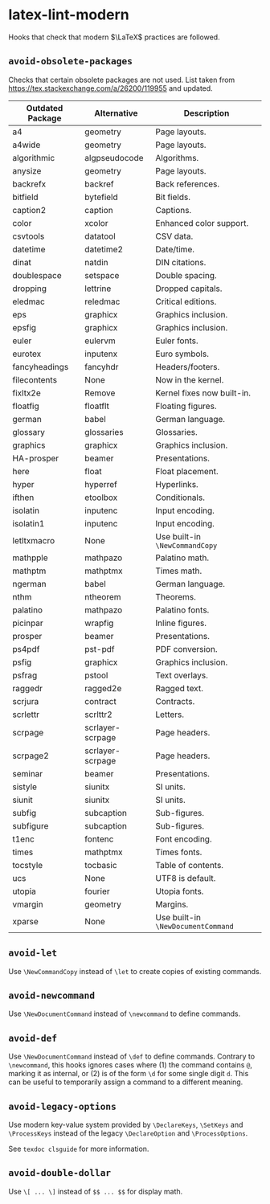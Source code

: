 # latex-lint-modern

Hooks that check that modern $\LaTeX$ practices are followed.

## `avoid-obsolete-packages`

Checks that certain obsolete packages are not used. List taken from
<https://tex.stackexchange.com/a/26200/119955> and updated.

| Outdated Package | Alternative      | Description                        |
|------------------|------------------|------------------------------------|
| a4               | geometry         | Page layouts.                      |
| a4wide           | geometry         | Page layouts.                      |
| algorithmic      | algpseudocode    | Algorithms.                        |
| anysize          | geometry         | Page layouts.                      |
| backrefx         | backref          | Back references.                   |
| bitfield         | bytefield        | Bit fields.                        |
| caption2         | caption          | Captions.                          |
| color            | xcolor           | Enhanced color support.            |
| csvtools         | datatool         | CSV data.                          |
| datetime         | datetime2        | Date/time.                         |
| dinat            | natdin           | DIN citations.                     |
| doublespace      | setspace         | Double spacing.                    |
| dropping         | lettrine         | Dropped capitals.                  |
| eledmac          | reledmac         | Critical editions.                 |
| eps              | graphicx         | Graphics inclusion.                |
| epsfig           | graphicx         | Graphics inclusion.                |
| euler            | eulervm          | Euler fonts.                       |
| eurotex          | inputenx         | Euro symbols.                      |
| fancyheadings    | fancyhdr         | Headers/footers.                   |
| filecontents     | None             | Now in the kernel.                 |
| fixltx2e         | Remove           | Kernel fixes now built-in.         |
| floatfig         | floatflt         | Floating figures.                  |
| german           | babel            | German language.                   |
| glossary         | glossaries       | Glossaries.                        |
| graphics         | graphicx         | Graphics inclusion.                |
| HA-prosper       | beamer           | Presentations.                     |
| here             | float            | Float placement.                   |
| hyper            | hyperref         | Hyperlinks.                        |
| ifthen           | etoolbox         | Conditionals.                      |
| isolatin         | inputenc         | Input encoding.                    |
| isolatin1        | inputenc         | Input encoding.                    |
| letltxmacro      | None             | Use built-in `\NewCommandCopy`     |
| mathpple         | mathpazo         | Palatino math.                     |
| mathptm          | mathptmx         | Times math.                        |
| ngerman          | babel            | German language.                   |
| nthm             | ntheorem         | Theorems.                          |
| palatino         | mathpazo         | Palatino fonts.                    |
| picinpar         | wrapfig          | Inline figures.                    |
| prosper          | beamer           | Presentations.                     |
| ps4pdf           | pst-pdf          | PDF conversion.                    |
| psfig            | graphicx         | Graphics inclusion.                |
| psfrag           | pstool           | Text overlays.                     |
| raggedr          | ragged2e         | Ragged text.                       |
| scrjura          | contract         | Contracts.                         |
| scrlettr         | scrlttr2         | Letters.                           |
| scrpage          | scrlayer-scrpage | Page headers.                      |
| scrpage2         | scrlayer-scrpage | Page headers.                      |
| seminar          | beamer           | Presentations.                     |
| sistyle          | siunitx          | SI units.                          |
| siunit           | siunitx          | SI units.                          |
| subfig           | subcaption       | Sub-figures.                       |
| subfigure        | subcaption       | Sub-figures.                       |
| t1enc            | fontenc          | Font encoding.                     |
| times            | mathptmx         | Times fonts.                       |
| tocstyle         | tocbasic         | Table of contents.                 |
| ucs              | None             | UTF8 is default.                   |
| utopia           | fourier          | Utopia fonts.                      |
| vmargin          | geometry         | Margins.                           |
| xparse           | None             | Use built-in `\NewDocumentCommand` |

## `avoid-let`

Use `\NewCommandCopy` instead of `\let` to create copies of existing commands.

## `avoid-newcommand`

Use `\NewDocumentCommand` instead of `\newcommand` to define commands.

## `avoid-def`

Use `\NewDocumentCommand` instead of `\def` to define commands.
Contrary to `\newcommand`, this hooks ignores cases where (1) the command contains `@`, marking it as internal, or (2) is of the form `\d` for some single digit `d`. This can be useful to temporarily assign a command to a different meaning.

## `avoid-legacy-options`

Use modern key-value system provided by `\DeclareKeys`, `\SetKeys` and `\ProcessKeys` instead of the legacy `\DeclareOption` and `\ProcessOptions`.

See `texdoc clsguide` for more information.

## `avoid-double-dollar`

Use `\[ ... \]` instead of `$$ ... $$` for display math.
